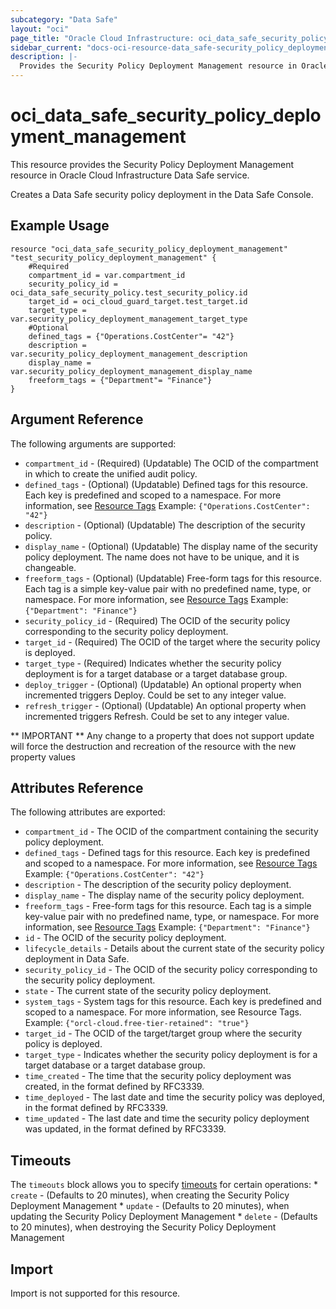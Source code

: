 ```yaml
---
subcategory: "Data Safe"
layout: "oci"
page_title: "Oracle Cloud Infrastructure: oci_data_safe_security_policy_deployment_management"
sidebar_current: "docs-oci-resource-data_safe-security_policy_deployment_management"
description: |-
  Provides the Security Policy Deployment Management resource in Oracle Cloud Infrastructure Data Safe service
---
```


# oci_data_safe_security_policy_deployment_management
This resource provides the Security Policy Deployment Management resource in Oracle Cloud Infrastructure Data Safe service.

Creates a Data Safe security policy deployment in the Data Safe Console.


## Example Usage

```hcl
resource "oci_data_safe_security_policy_deployment_management" "test_security_policy_deployment_management" {
	#Required
	compartment_id = var.compartment_id
	security_policy_id = oci_data_safe_security_policy.test_security_policy.id
	target_id = oci_cloud_guard_target.test_target.id
	target_type = var.security_policy_deployment_management_target_type
	#Optional
	defined_tags = {"Operations.CostCenter"= "42"}
	description = var.security_policy_deployment_management_description
	display_name = var.security_policy_deployment_management_display_name
	freeform_tags = {"Department"= "Finance"}
}
```

## Argument Reference

The following arguments are supported:

* `compartment_id` - (Required) (Updatable) The OCID of the compartment in which to create the unified audit policy.
* `defined_tags` - (Optional) (Updatable) Defined tags for this resource. Each key is predefined and scoped to a namespace. For more information, see [Resource Tags](https://docs.cloud.oracle.com/iaas/Content/General/Concepts/resourcetags.htm) Example: `{"Operations.CostCenter": "42"}` 
* `description` - (Optional) (Updatable) The description of the security policy.
* `display_name` - (Optional) (Updatable) The display name of the security policy deployment. The name does not have to be unique, and it is changeable.
* `freeform_tags` - (Optional) (Updatable) Free-form tags for this resource. Each tag is a simple key-value pair with no predefined name, type, or namespace. For more information, see [Resource Tags](https://docs.cloud.oracle.com/iaas/Content/General/Concepts/resourcetags.htm)  Example: `{"Department": "Finance"}` 
* `security_policy_id` - (Required) The OCID of the security policy corresponding to the security policy deployment.
* `target_id` - (Required) The OCID of the target where the security policy is deployed.
* `target_type` - (Required) Indicates whether the security policy deployment is for a target database or a target database group.
* `deploy_trigger` - (Optional) (Updatable) An optional property when incremented triggers Deploy. Could be set to any integer value.
* `refresh_trigger` - (Optional) (Updatable) An optional property when incremented triggers Refresh. Could be set to any integer value.


** IMPORTANT **
Any change to a property that does not support update will force the destruction and recreation of the resource with the new property values

## Attributes Reference

The following attributes are exported:

* `compartment_id` - The OCID of the compartment containing the security policy deployment.
* `defined_tags` - Defined tags for this resource. Each key is predefined and scoped to a namespace. For more information, see [Resource Tags](https://docs.cloud.oracle.com/iaas/Content/General/Concepts/resourcetags.htm) Example: `{"Operations.CostCenter": "42"}` 
* `description` - The description of the security policy deployment.
* `display_name` - The display name of the security policy deployment.
* `freeform_tags` - Free-form tags for this resource. Each tag is a simple key-value pair with no predefined name, type, or namespace. For more information, see [Resource Tags](https://docs.cloud.oracle.com/iaas/Content/General/Concepts/resourcetags.htm)  Example: `{"Department": "Finance"}` 
* `id` - The OCID of the security policy deployment.
* `lifecycle_details` - Details about the current state of the security policy deployment in Data Safe.
* `security_policy_id` - The OCID of the security policy corresponding to the security policy deployment.
* `state` - The current state of the security policy deployment.
* `system_tags` - System tags for this resource. Each key is predefined and scoped to a namespace. For more information, see Resource Tags. Example: `{"orcl-cloud.free-tier-retained": "true"}` 
* `target_id` - The OCID of the target/target group where the security policy is deployed.
* `target_type` - Indicates whether the security policy deployment is for a target database or a target database group.
* `time_created` - The time that the security policy deployment was created, in the format defined by RFC3339.
* `time_deployed` - The last date and time the security policy was deployed, in the format defined by RFC3339.
* `time_updated` - The last date and time the security policy deployment was updated, in the format defined by RFC3339.

## Timeouts

The `timeouts` block allows you to specify [timeouts](https://registry.terraform.io/providers/oracle/oci/latest/docs/guides/changing_timeouts) for certain operations:
	* `create` - (Defaults to 20 minutes), when creating the Security Policy Deployment Management
	* `update` - (Defaults to 20 minutes), when updating the Security Policy Deployment Management
	* `delete` - (Defaults to 20 minutes), when destroying the Security Policy Deployment Management


## Import

Import is not supported for this resource.

